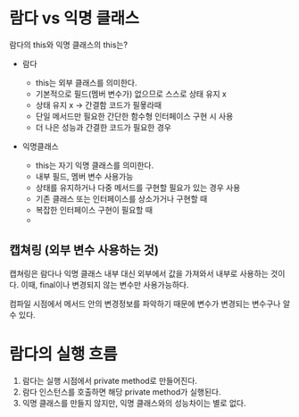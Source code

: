 # 람다 vs 익명 클래스
람다의 this와 익명 클래스의 this는?

- 람다
  - this는 외부 클래스를 의미한다.
  - 기본적으로 필드(멤버 변수가) 없으므로 스스로 상태 유지 x
  - 상태 유지 x -> 간결함 코드가 필욯라때
  - 단일 메서드만 필요한 간단한 함수형 인터페이스 구현 시 사용
  - 더 나은 성능과 간결한 코드가 필요한 경우

- 익명클래스
  - this는 자기 익명 클래스를 의미한다.
  - 내부 필드, 멤버 변수 사용가능
  - 상태를 유지하거나 다중 메서드를 구현할 필요가 있는 경우 사용
  - 기존 클래스 또는 인터페이스를 상소가거나 구현할 때 
  - 복잡한 인터페이스 구현이 필요할 때
  - 
## 캡쳐링 (외부 변수 사용하는 것)

캡쳐링은 람다나 익명 클래스 내부 대신 외부에서 값을 가져와서 내부로 사용하는 것이다.
이때, final이나 변경되지 않는 변수만 사용가능하다.

컴파일 시점에서 메서드 안의 변경정보를 파악하기 때문에 변수가 변경되는 변수구나 알 수 있다.

# 람다의 실행 흐름
1. 람다는 실행 시점에서 private method로 만들어진다.
2. 람다 인스턴스를 호출하면 해당 private method가 실행된다.
3. 익명 클래스를 만들지 않지만, 익명 클래스와의 성능차이는 별로 없다.


